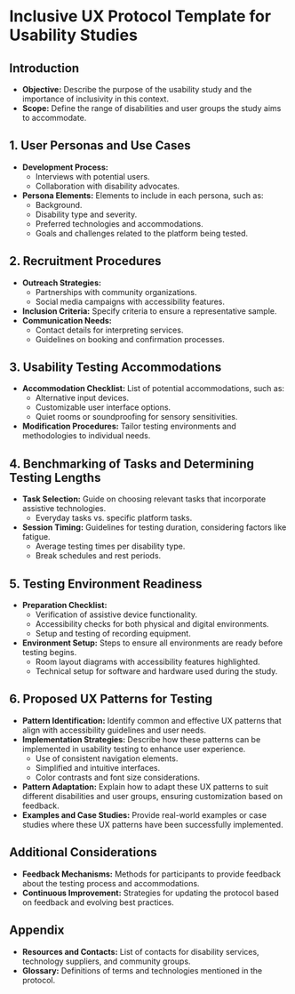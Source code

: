 # Inclusive UX Protocol Template for Usability Studies

## Introduction

- **Objective:** Describe the purpose of the usability study and the importance of inclusivity in this context.
- **Scope:** Define the range of disabilities and user groups the study aims to accommodate.

## 1. User Personas and Use Cases

- **Development Process:**
  - Interviews with potential users.
  - Collaboration with disability advocates.
- **Persona Elements:** Elements to include in each persona, such as:
  - Background.
  - Disability type and severity.
  - Preferred technologies and accommodations.
  - Goals and challenges related to the platform being tested.

## 2. Recruitment Procedures

- **Outreach Strategies:**
  - Partnerships with community organizations.
  - Social media campaigns with accessibility features.
- **Inclusion Criteria:** Specify criteria to ensure a representative sample.
- **Communication Needs:**
  - Contact details for interpreting services.
  - Guidelines on booking and confirmation processes.

## 3. Usability Testing Accommodations

- **Accommodation Checklist:** List of potential accommodations, such as:
  - Alternative input devices.
  - Customizable user interface options.
  - Quiet rooms or soundproofing for sensory sensitivities.
- **Modification Procedures:** Tailor testing environments and methodologies to individual needs.

## 4. Benchmarking of Tasks and Determining Testing Lengths

- **Task Selection:** Guide on choosing relevant tasks that incorporate assistive technologies.
  - Everyday tasks vs. specific platform tasks.
- **Session Timing:** Guidelines for testing duration, considering factors like fatigue.
  - Average testing times per disability type.
  - Break schedules and rest periods.

## 5. Testing Environment Readiness

- **Preparation Checklist:**
  - Verification of assistive device functionality.
  - Accessibility checks for both physical and digital environments.
  - Setup and testing of recording equipment.
- **Environment Setup:** Steps to ensure all environments are ready before testing begins.
  - Room layout diagrams with accessibility features highlighted.
  - Technical setup for software and hardware used during the study.

## 6. Proposed UX Patterns for Testing

- **Pattern Identification:** Identify common and effective UX patterns that align with accessibility guidelines and user needs.
- **Implementation Strategies:** Describe how these patterns can be implemented in usability testing to enhance user experience.
  - Use of consistent navigation elements.
  - Simplified and intuitive interfaces.
  - Color contrasts and font size considerations.
- **Pattern Adaptation:** Explain how to adapt these UX patterns to suit different disabilities and user groups, ensuring customization based on feedback.
- **Examples and Case Studies:** Provide real-world examples or case studies where these UX patterns have been successfully implemented.

## Additional Considerations

- **Feedback Mechanisms:** Methods for participants to provide feedback about the testing process and accommodations.
- **Continuous Improvement:** Strategies for updating the protocol based on feedback and evolving best practices.

## Appendix

- **Resources and Contacts:** List of contacts for disability services, technology suppliers, and community groups.
- **Glossary:** Definitions of terms and technologies mentioned in the protocol.
